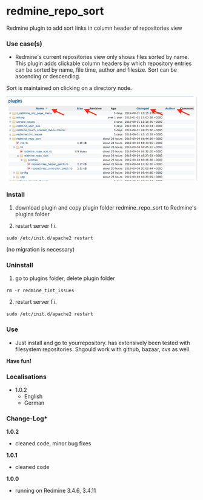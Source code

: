 # redmine_repo_sort

Redmine plugin to add sort links in column header of repositories view

### Use case(s)

* Redmine's current repositories view only shows files sorted by name. This plugin adds clickable column headers by which repository entries can be sorted by name, file time, author and filesize. Sort can be ascending or descending.

Sort is maintained on clicking on a directory node.

![PNG that represents a quick overview](/doc/repo_example.png)

### Install

1. download plugin and copy plugin folder redmine_repo_sort to Redmine's plugins folder 

2. restart server f.i.  

`sudo /etc/init.d/apache2 restart`

(no migration is necessary)

### Uninstall

1. go to plugins folder, delete plugin folder  

`rm -r redmine_tint_issues`

2. restart server f.i. 

`sudo /etc/init.d/apache2 restart`

### Use

* Just install and go to yourrepository. has extensively been tested with filesystem repositories. Shgould work with github, bazaar, cvs as well.

**Have fun!**

### Localisations

* 1.0.2
  - English
  - German

### Change-Log* 

**1.0.2**
 - cleaned code, minor bug fixes
 
**1.0.1**
 - cleaned code
 
**1.0.0** 
  - running on Redmine 3.4.6, 3.4.11
